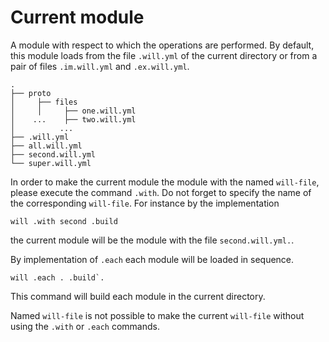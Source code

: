 # Current module

A module with respect to which the operations are performed. By default, this module loads from the file <code>.will.yml</code> of the current directory or from a pair of files <code>.im.will.yml</code> and <code>.ex.will.yml</code>.

```
.
├── proto
│     ├── files
│     │     ├── one.will.yml
│    ...    ├── two.will.yml
│          ...
├── .will.yml  
├── all.will.yml
├── second.will.yml
└── super.will.yml
 ```


  In order to make the current module the module with the named `will-file`, please execute the command `.with`. Do not forget to specify the name of the corresponding `will-file`. For instance by the implementation

  ```
  will .with second .build
  ```
  the current module will be the module with the file `second.will.yml.`.

   By implementation of `.each` each module will be loaded in sequence.
   ```
   will .each . .build`.
   ```

  This command will build each module in the current directory.

  Named `will-file` is not possible to make the current `will-file` without using the `.with` or `.each` commands.
